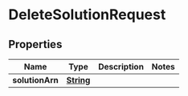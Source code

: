 

# DeleteSolutionRequest


## Properties

| Name | Type | Description | Notes |
|------------ | ------------- | ------------- | -------------|
|**solutionArn** | [**String**](String.md) |  |  |



